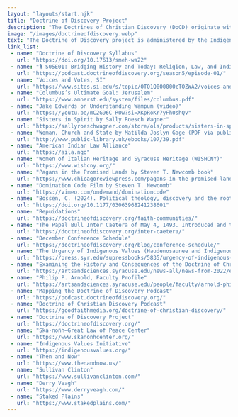 ```yaml
---
layout: "layouts/start.njk"
title: "Doctrine of Discovery Project"
description: "The Doctrines of Christian Discovery (DoCD) originate with 15th century Papal Bulls that were issued by the Vatican and implemented by Monarchies, sanctioning the brutal Conquest and Colonization of non-Christians who were deemed enemies of Christ in Africa and the Americas."
image: "/images/doctrineofdiscovery.webp"
text: "The Doctrine of Discovery project is administered by the Indigenous Values Initiative"
link_list:
 - name: "Doctrine of Discovery Syllabus"
   url: "https://doi.org/10.17613/smeh-wa22"
 - name: "🎙️ S05E01: Bridging History and Today: Religion, Law, and Indigenous Influences in American Democracy with Winnifred Fallers Sullivan"
   url: "https://podcast.doctrineofdiscovery.org/season5/episode-01/"
 - name: "Voices and Votes, SI"
   url: "https://www.sites.si.edu/s/topic/0TO1Q000000cTOZWA2/voices-and-votes-democracy-in-america"
 - name: "Columbus’s Ultimate Goal: Jerusalem"
   url: "https://www.amherst.edu/system/files/columbus.pdf"
 - name: "Jake Edwards on Understanding Wampum (video)"
   url: "https://youtu.be/mC2G96C-R0w?si=XKpRoKr7yFh0shQv"
 - name: "Sisters in Spirit by Sally Roesch Wagner"
   url: "https://sallyroeschwagner.com/store/ols/products/sisters-in-spirit"
 - name: "Woman, Church and State by Matilda Joslyn Gage (PDF via public-library.uk)"
   url: "http://www.public-library.uk/ebooks/107/39.pdf"
 - name: "American Indian Law Alliance"
   url: "https://aila.ngo"
 - name: "Women of Italian Heritage and Syracuse Heritage (WISHCNY)"
   url: "https://www.wishcny.org/"
 - name: "Pagans in the Promised Lands by Steven T. Newcomb book"
   url: "https://www.chicagoreviewpress.com/pagans-in-the-promised-land-products-9781555916428.php"
 - name: "Domination Code Film by Steven T. Newcomb"
   url: "https://vimeo.com/ondemand/dominationcode"
 - name: "Bossen, C. (2024). Political theology, discovery and the roots of the 'great replacement'. _Race & Class_, 0(0)."
   url: "https://doi.org/10.1177/03063968241238601"
 - name: "Repuidations"
   url: "https://doctrineofdiscovery.org/faith-communities/"
 - name: "The Papal Bull Inter Caetera of May 4, 1493. Introduced and translated by Sebastian Modrow and Melissa Smith"
   url: "https://doctrineofdiscovery.org/inter-caetera/"
 - name: "December Conference Schedule"
   url: "https://doctrineofdiscovery.org/blog/conference-schedule/"
 - name: "The Urgency of Indigenous Values (Haudenosaunee and Indigenous Worlds)"
   url: "https://press.syr.edu/supressbooks/5835/urgency-of-indigenous-values-the/"
 - name: "Examining the History and Consequences of the Doctrine of Christian Discovery"
   url: "https://artsandsciences.syracuse.edu/news-all/news-from-2022/examining-the-history-and-consequences-of-the-doctrine-of-christian-discovery/"
 - name: "Philip P. Arnold, Faculty Profile"
   url: "https://artsandsciences.syracuse.edu/people/faculty/arnold-philip-p/"
 - name: "Mapping the Doctrine of Discovery Podcast"
   url: "https://podcast.doctrineofdiscovery.org/"
 - name: "Doctrine of Christian Discovery Podcast"
   url: "https://goodfaithmedia.org/doctrine-of-christian-discovery/"
 - name: "Doctrine of Discovery Project"
   url: "https://doctrineofdiscovery.org/"
 - name: "Skä·noñh—Great Law of Peace Center"
   url: "https://www.skanonhcenter.org/"
 - name: "Indigenous Values Initiative"
   url: "https://indigenousvalues.org/"
 - name: "Then and Now"
   url: "https://www.thenandnow.us/"
 - name: "Sullivan Clinton"
   url: "https://www.sullivanclinton.com/"
 - name: "Derry Veagh"
   url: "https://www.derryveagh.com/"
 - name: "Staked Plains"
   url: "https://www.stakedplains.com/"
---
```


